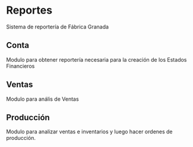 # Reportes
Sistema de reportería de Fábrica Granada

## Conta
Modulo para obtener reportería necesaria para la creación de los Estados Financieros

## Ventas
Modulo para anális de Ventas

## Producción
Modulo para analizar ventas e inventarios y luego hacer ordenes de producción.

